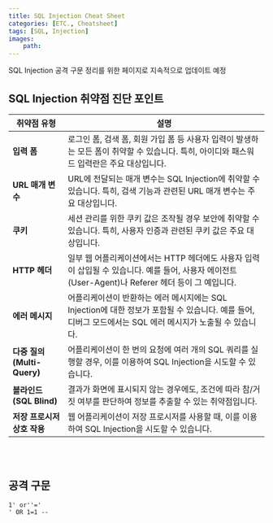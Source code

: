 ```yaml
---
title: SQL Injection Cheat Sheet
categories: [ETC., Cheatsheet]
tags: [SQL, Injection]
images:
    path: 
---
```

SQL Injection 공격 구문 정리를 위한 페이지로 지속적으로 업데이트 예정

## SQL Injection 취약점 진단 포인트


| 취약점 유형                  | 설명                                                                                        |
|-----------------------------|---------------------------------------------------------------------------------------------|
| **입력 폼**                  | 로그인 폼, 검색 폼, 회원 가입 폼 등 사용자 입력이 발생하는 모든 폼이 취약할 수 있습니다. 특히, 아이디와 패스워드 입력란은 주요 대상입니다.     |
| **URL 매개 변수**            | URL에 전달되는 매개 변수는 SQL Injection에 취약할 수 있습니다. 특히, 검색 기능과 관련된 URL 매개 변수는 주요 대상입니다.                  |
| **쿠키**                    | 세션 관리를 위한 쿠키 값은 조작될 경우 보안에 취약할 수 있습니다. 특히, 사용자 인증과 관련된 쿠키 값은 주요 대상입니다.                    |
| **HTTP 헤더**               | 일부 웹 어플리케이션에서는 HTTP 헤더에도 사용자 입력이 삽입될 수 있습니다. 예를 들어, 사용자 에이전트(User-Agent)나 Referer 헤더 등이 그 예입니다. |
| **에러 메시지**              | 어플리케이션이 반환하는 에러 메시지에는 SQL Injection에 대한 정보가 포함될 수 있습니다. 예를 들어, 디버그 모드에서는 SQL 에러 메시지가 노출될 수 있습니다. |
| **다중 질의(Multi-Query)**   | 어플리케이션이 한 번의 요청에 여러 개의 SQL 쿼리를 실행할 경우, 이를 이용하여 SQL Injection을 시도할 수 있습니다.                  |
| **블라인드(SQL Blind)**      | 결과가 화면에 표시되지 않는 경우에도, 조건에 따라 참/거짓 여부를 판단하여 정보를 추출할 수 있는 취약점입니다.                      |
| **저장 프로시저 상호 작용** | 웹 어플리케이션이 저장 프로시저를 사용할 때, 이를 이용하여 SQL Injection을 시도할 수 있습니다.                                |

<br/><br/>


## 공격 구문
```
1' or''='
' OR 1=1 --

```

